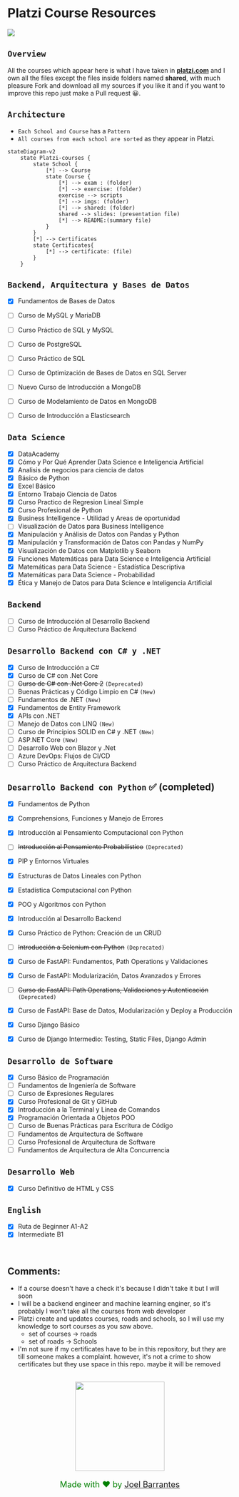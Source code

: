 
# Platzi Course Resources

<img src="https://static.platzi.com/static/images/footer/logo.png">

## `Overview`

All the courses which appear here is what I have taken in [**platzi.com**](platzi.com) and I own all the files except the files inside folders named **shared**, with much pleasure Fork and download all my sources if you like it and if you want to improve this repo just make a Pull request 😀.

## `Architecture`

* `Each School and Course` has a `Pattern`
* `All courses from each school are sorted` as they appear in Platzi.



~~~mermaid
stateDiagram-v2
    state Platzi-courses {
        state School {
            [*] --> Course 
            state Course {
                [*] --> exam : (folder)
                [*] --> exercise: (folder)
                exercise --> scripts
                [*] --> imgs: (folder)
                [*] --> shared: (folder)
                shared --> slides: (presentation file)
                [*] --> README:(summary file)
            }
        }
        [*] --> Certificates
        state Certificates{
            [*] --> certificate: (file)
        }
    } 
~~~

## `Backend, Arquitectura y Bases de Datos`

* [x] Fundamentos de Bases de Datos
* [ ] Curso de MySQL y MariaDB
* [ ] Curso Práctico de SQL y MySQL
* [ ] Curso de PostgreSQL
* [ ] Curso Práctico de SQL
* [ ] Curso de Optimización de Bases de Datos en SQL Server
* [ ] Nuevo Curso de Introducción a MongoDB
* [ ] Curso de Modelamiento de Datos en MongoDB
* [ ] Curso de Introducción a Elasticsearch


## `Data Science`

* [x] DataAcademy
* [x] Cómo y Por Qué Aprender Data Science e Inteligencia Artificial
* [x] Analisis de negocios para ciencia de datos
* [x] Básico de Python
* [x] Excel Básico
* [x] Entorno Trabajo Ciencia de Datos
* [x] Curso Practico de Regresion Lineal Simple
* [x] Curso Profesional de Python
* [x] Business Intelligence - Utilidad y Areas de oportunidad
* [ ] Visualización de Datos para Business Intelligence
* [x] Manipulación y Análisis de Datos con Pandas y Python
* [x] Manipulación y Transformación de Datos con Pandas y NumPy
* [x] Visualización de Datos con Matplotlib y Seaborn
* [x] Funciones Matemáticas para Data Science e Inteligencia Artificial
* [x] Matemáticas para Data Science - Estadística Descriptiva
* [x] Matemáticas para Data Science - Probabilidad
* [x] Ética y Manejo de Datos para Data Science e Inteligencia Artificial

## `Backend`

* [ ] Curso de Introducción al Desarrollo Backend
* [ ] Curso Práctico de Arquitectura Backend

## `Desarrollo Backend con C# y .NET`

* [x] Curso de Introducción a C#
* [x] Curso de C# con .Net Core
* [ ] ~~Curso de C# con .Net Core 2~~ `(Deprecated)`
* [ ] Buenas Prácticas y Código Limpio en C# `(New)`
* [ ] Fundamentos de .NET `(New)`
* [x] Fundamentos de Entity Framework
* [x] APIs con .NET
* [ ] Manejo de Datos con LINQ `(New)`
* [ ] Curso de Principios SOLID en C# y .NET `(New)`
* [ ] ASP.NET Core `(New)`
* [ ] Desarrollo Web con Blazor y .Net 
* [ ] Azure DevOps: Flujos de CI/CD
* [ ] Curso Práctico de Arquitectura Backend

## `Desarrollo Backend con Python` :white_check_mark: (completed)

* [x] Fundamentos de Python
* [x] Comprehensions, Funciones y Manejo de Errores
* [x] Introducción al Pensamiento Computacional con Python
* [ ] ~~Introducción al Pensamiento Probabilístico~~ `(Deprecated)`
* [x] PIP y Entornos Virtuales
* [x] Estructuras de Datos Lineales con Python
* [x] Estadística Computacional con Python
* [x] POO y Algoritmos con Python
* [x] Introducción al Desarrollo Backend
* [x] Curso Práctico de Python: Creación de un CRUD
* [ ] ~~Introducción a Selenium con Python~~ `(Deprecated)`
* [x] Curso de FastAPI: Fundamentos, Path Operations y Validaciones
* [x] Curso de FastAPI: Modularización, Datos Avanzados y Errores
* [ ] ~~Curso de FastAPI: Path Operations, Validaciones y Autenticación~~ `(Deprecated)`
* [x] Curso de FastAPI: Base de Datos, Modularización y Deploy a Producción
* [x] Curso Django Básico 
* [x] Curso de Django Intermedio: Testing, Static Files, Django Admin


## `Desarrollo de Software`

* [x] Curso Básico de Programación
* [ ] Fundamentos de Ingeniería de Software
* [ ] Curso de Expresiones Regulares
* [x] Curso Profesional de Git y GitHub
* [x] Introducción a la Terminal y Línea de Comandos
* [x] Programación Orientada a Objetos POO
* [ ] Curso de Buenas Prácticas para Escritura de Código
* [ ] Fundamentos de Arquitectura de Software
* [ ] Curso Profesional de Arquitectura de Software
* [ ] Fundamentos de Arquitectura de Alta Concurrencia

## `Desarrollo Web`

* [x] Curso Definitivo de HTML y CSS

## `English`

* [x] Ruta de Beginner A1-A2
* [x] Intermediate B1

</br>

## Comments:
* If a course doesn't have a check it's because I didn't take it but I will soon
* I will be a backend engineer and machine learning enginer, so it's probably I won't take all the courses from web developer
* Platzi create and updates courses, roads and schools, so I will use my knowledge to sort courses as you saw above. 
    * set of courses -> roads
    * set of roads -> Schools
* I'm not sure if my certificates have to be in this repository, but they are till someone makes a complaint. however, it's not a crime to show certificates but they use space in this repo. maybe it will be removed

</br>

<div align="center">
<img src="https://pbs.twimg.com/media/DsD-ttxWsAAye1s.png" width="200">

</br>

<p style="color:green; font-size:130%;">
Made with ♥ by 
<a href="https://www.dropbox.com/s/8u1sw03d4y001dc/JOel%20barrantes%20palacios.pdf?dl=0" download="acero.pdf" >Joel Barrantes</a>
</p>
</div>



